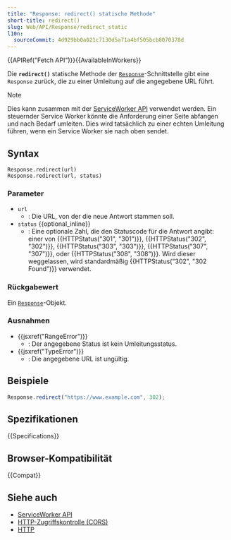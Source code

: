 ```yaml
---
title: "Response: redirect() statische Methode"
short-title: redirect()
slug: Web/API/Response/redirect_static
l10n:
  sourceCommit: 4d929bb0a021c7130d5a71a4bf505bcb8070378d
---
```


{{APIRef("Fetch API")}}{{AvailableInWorkers}}

Die **`redirect()`** statische Methode der [`Response`](/de/docs/Web/API/Response)-Schnittstelle gibt eine `Response` zurück, die zu einer Umleitung auf die angegebene URL führt.

> [!NOTE]
> Dies kann zusammen mit der [ServiceWorker API](/de/docs/Web/API/Service_Worker_API) verwendet werden.
> Ein steuernder Service Worker könnte die Anforderung einer Seite abfangen und nach Bedarf umleiten.
> Dies wird tatsächlich zu einer echten Umleitung führen, wenn ein Service Worker sie nach oben sendet.

## Syntax

```js-nolint
Response.redirect(url)
Response.redirect(url, status)
```

### Parameter

- `url`
  - : Die URL, von der die neue Antwort stammen soll.
- `status` {{optional_inline}}
  - : Eine optionale Zahl, die den Statuscode für die Antwort angibt: einer von {{HTTPStatus("301", "301")}}, {{HTTPStatus("302", "302")}}, {{HTTPStatus("303", "303")}}, {{HTTPStatus("307", "307")}}, oder {{HTTPStatus("308", "308")}}. Wird dieser weggelassen, wird standardmäßig {{HTTPStatus("302", "302 Found")}} verwendet.

### Rückgabewert

Ein [`Response`](/de/docs/Web/API/Response)-Objekt.

### Ausnahmen

- {{jsxref("RangeError")}}
  - : Der angegebene Status ist kein Umleitungsstatus.
- {{jsxref("TypeError")}}
  - : Die angegebene URL ist ungültig.

## Beispiele

```js
Response.redirect("https://www.example.com", 302);
```

## Spezifikationen

{{Specifications}}

## Browser-Kompatibilität

{{Compat}}

## Siehe auch

- [ServiceWorker API](/de/docs/Web/API/Service_Worker_API)
- [HTTP-Zugriffskontrolle (CORS)](/de/docs/Web/HTTP/Guides/CORS)
- [HTTP](/de/docs/Web/HTTP)
